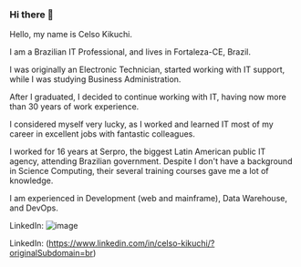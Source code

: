 ### Hi there 👋

<!--
**sp35000/sp35000** is a ✨ _special_ ✨ repository because its `README.md` (this file) appears on your GitHub profile.
-->

Hello, my name is Celso Kikuchi.

I am a Brazilian IT Professional, and lives in Fortaleza-CE, Brazil.

I was originally an Electronic Technician, started working with IT support, while I was studying Business Administration.

After I graduated, I decided to continue working with IT, having now more than 30 years of work experience.

I considered myself very lucky, as I worked and learned IT most of my career in excellent jobs with fantastic colleagues.

I worked for 16 years at Serpro, the biggest Latin American public IT agency, attending Brazilian government. Despite I don't have a background in Science Computing, their several training courses gave me a lot of knowledge.

I am experienced in Development (web and mainframe), Data Warehouse, and DevOps.

LinkedIn: ![image](https://user-images.githubusercontent.com/18312690/219508396-dd135776-2c81-4cea-9834-103d7535b728.png)

LinkedIn: (https://www.linkedin.com/in/celso-kikuchi/?originalSubdomain=br)
